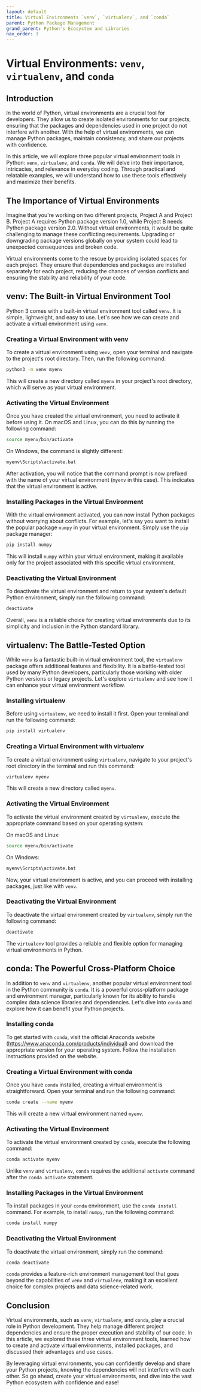 ```yaml
---
layout: default
title: Virtual Environments `venv`, `virtualenv`, and `conda`
parent: Python Package Management
grand_parent: Python's Ecosystem and Libraries
nav_order: 3
---
```

# Virtual Environments: `venv`, `virtualenv`, and `conda`

## Introduction

In the world of Python, virtual environments are a crucial tool for developers. They allow us to create isolated environments for our projects, ensuring that the packages and dependencies used in one project do not interfere with another. With the help of virtual environments, we can manage Python packages, maintain consistency, and share our projects with confidence.

In this article, we will explore three popular virtual environment tools in Python: `venv`, `virtualenv`, and `conda`. We will delve into their importance, intricacies, and relevance in everyday coding. Through practical and relatable examples, we will understand how to use these tools effectively and maximize their benefits.

## The Importance of Virtual Environments

Imagine that you're working on two different projects, Project A and Project B. Project A requires Python package version 1.0, while Project B needs Python package version 2.0. Without virtual environments, it would be quite challenging to manage these conflicting requirements. Upgrading or downgrading package versions globally on your system could lead to unexpected consequences and broken code.

Virtual environments come to the rescue by providing isolated spaces for each project. They ensure that dependencies and packages are installed separately for each project, reducing the chances of version conflicts and ensuring the stability and reliability of your code.

## venv: The Built-in Virtual Environment Tool

Python 3 comes with a built-in virtual environment tool called `venv`. It is simple, lightweight, and easy to use. Let's see how we can create and activate a virtual environment using `venv`.

### Creating a Virtual Environment with venv

To create a virtual environment using `venv`, open your terminal and navigate to the project's root directory. Then, run the following command:

```bash
python3 -m venv myenv
```

This will create a new directory called `myenv` in your project's root directory, which will serve as your virtual environment.

### Activating the Virtual Environment

Once you have created the virtual environment, you need to activate it before using it. On macOS and Linux, you can do this by running the following command:

```bash
source myenv/bin/activate
```

On Windows, the command is slightly different:

```bash
myenv\Scripts\activate.bat
```

After activation, you will notice that the command prompt is now prefixed with the name of your virtual environment (`myenv` in this case). This indicates that the virtual environment is active.

### Installing Packages in the Virtual Environment

With the virtual environment activated, you can now install Python packages without worrying about conflicts. For example, let's say you want to install the popular package `numpy` in your virtual environment. Simply use the `pip` package manager:

```bash
pip install numpy
```

This will install `numpy` within your virtual environment, making it available only for the project associated with this specific virtual environment.

### Deactivating the Virtual Environment

To deactivate the virtual environment and return to your system's default Python environment, simply run the following command:

```bash
deactivate
```

Overall, `venv` is a reliable choice for creating virtual environments due to its simplicity and inclusion in the Python standard library.

## virtualenv: The Battle-Tested Option

While `venv` is a fantastic built-in virtual environment tool, the `virtualenv` package offers additional features and flexibility. It is a battle-tested tool used by many Python developers, particularly those working with older Python versions or legacy projects. Let's explore `virtualenv` and see how it can enhance your virtual environment workflow.

### Installing virtualenv

Before using `virtualenv`, we need to install it first. Open your terminal and run the following command:

```bash
pip install virtualenv
```

### Creating a Virtual Environment with virtualenv

To create a virtual environment using `virtualenv`, navigate to your project's root directory in the terminal and run this command:

```bash
virtualenv myenv
```

This will create a new directory called `myenv`.

### Activating the Virtual Environment

To activate the virtual environment created by `virtualenv`, execute the appropriate command based on your operating system:

On macOS and Linux:

```bash
source myenv/bin/activate
```

On Windows:

```bash
myenv\Scripts\activate.bat
```

Now, your virtual environment is active, and you can proceed with installing packages, just like with `venv`.

### Deactivating the Virtual Environment

To deactivate the virtual environment created by `virtualenv`, simply run the following command:

```bash
deactivate
```

The `virtualenv` tool provides a reliable and flexible option for managing virtual environments in Python.

## conda: The Powerful Cross-Platform Choice

In addition to `venv` and `virtualenv`, another popular virtual environment tool in the Python community is `conda`. It is a powerful cross-platform package and environment manager, particularly known for its ability to handle complex data science libraries and dependencies. Let's dive into `conda` and explore how it can benefit your Python projects.

### Installing conda

To get started with `conda`, visit the official Anaconda website (https://www.anaconda.com/products/individual) and download the appropriate version for your operating system. Follow the installation instructions provided on the website.

### Creating a Virtual Environment with conda

Once you have `conda` installed, creating a virtual environment is straightforward. Open your terminal and run the following command:

```bash
conda create --name myenv
```

This will create a new virtual environment named `myenv`.

### Activating the Virtual Environment

To activate the virtual environment created by `conda`, execute the following command:

```bash
conda activate myenv
```

Unlike `venv` and `virtualenv`, `conda` requires the additional `activate` command after the `conda activate` statement.

### Installing Packages in the Virtual Environment

To install packages in your `conda` environment, use the `conda install` command. For example, to install `numpy`, run the following command:

```bash
conda install numpy
```

### Deactivating the Virtual Environment

To deactivate the virtual environment, simply run the command:

```bash
conda deactivate
```

`conda` provides a feature-rich environment management tool that goes beyond the capabilities of `venv` and `virtualenv`, making it an excellent choice for complex projects and data science-related work.

## Conclusion

Virtual environments, such as `venv`, `virtualenv`, and `conda`, play a crucial role in Python development. They help manage different project dependencies and ensure the proper execution and stability of our code. In this article, we explored these three virtual environment tools, learned how to create and activate virtual environments, installed packages, and discussed their advantages and use cases.

By leveraging virtual environments, you can confidently develop and share your Python projects, knowing the dependencies will not interfere with each other. So go ahead, create your virtual environments, and dive into the vast Python ecosystem with confidence and ease!